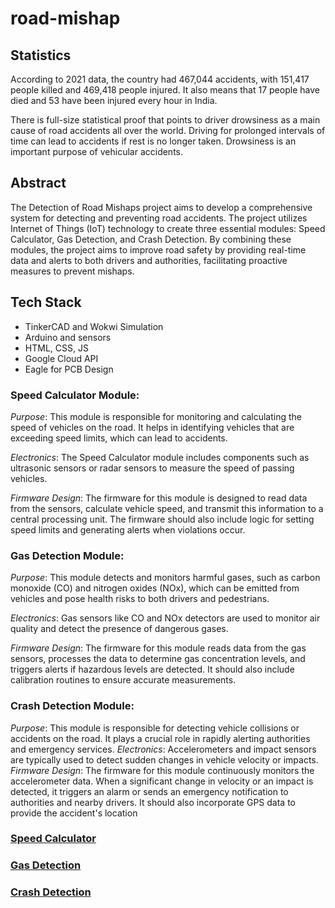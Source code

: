 # road-mishap

## Statistics

According to 2021 data, the country had 467,044 accidents, with 151,417 people killed and 469,418 people injured. It also means that 17 people have died and 53 have been injured every hour in India.

There is full-size statistical proof that points to driver drowsiness as a main cause of road accidents all over the world. Driving for prolonged intervals of time can lead to accidents if rest is no longer taken. Drowsiness is an important purpose of vehicular accidents.


## Abstract 

The Detection of Road Mishaps project aims to develop a comprehensive system for detecting and preventing road accidents. The project utilizes Internet of Things (IoT) technology to create three essential modules: Speed Calculator, Gas Detection, and Crash Detection. By combining these modules, the project aims to improve road safety by providing real-time data and alerts to both drivers and authorities, facilitating proactive measures to prevent mishaps.

## Tech Stack

- TinkerCAD and Wokwi Simulation
- Arduino and sensors
- HTML, CSS, JS
- Google Cloud API
- Eagle for PCB Design

### Speed Calculator Module:

*Purpose*: This module is responsible for monitoring and calculating the speed of vehicles on the road. It helps in identifying vehicles that are exceeding speed limits, which can lead to accidents.

*Electronics*: The Speed Calculator module includes components such as ultrasonic sensors or radar sensors to measure the speed of passing vehicles.

*Firmware Design*: The firmware for this module is designed to read data from the sensors, calculate vehicle speed, and transmit this information to a central processing unit. The firmware should also include logic for setting speed limits and generating alerts when violations occur.

### Gas Detection Module:

*Purpose*: This module detects and monitors harmful gases, such as carbon monoxide (CO) and nitrogen oxides (NOx), which can be emitted from vehicles and pose health risks to both drivers and pedestrians.

*Electronics*: Gas sensors like CO and NOx detectors are used to monitor air quality and detect the presence of dangerous gases.

*Firmware Design*: The firmware for this module reads data from the gas sensors, processes the data to determine gas concentration levels, and triggers alerts if hazardous levels are detected. It should also include calibration routines to ensure accurate measurements.

### Crash Detection Module:

*Purpose*: This module is responsible for detecting vehicle collisions or accidents on the road. It plays a crucial role in rapidly alerting authorities and emergency services.
*Electronics*: Accelerometers and impact sensors are typically used to detect sudden changes in vehicle velocity or impacts.
*Firmware Design*: The firmware for this module continuously monitors the accelerometer data. When a significant change in velocity or an impact is detected, it triggers an alarm or sends an emergency notification to authorities and nearby drivers. It should also incorporate GPS data to provide the accident's location


### [Speed Calculator](https://wokwi.com/projects/366746748629807105)

### [Gas Detection](https://www.tinkercad.com/things/bBwrbBcnv4k)

### [Crash Detection](https://www.tinkercad.com/things/hjC9y57r7hT)
